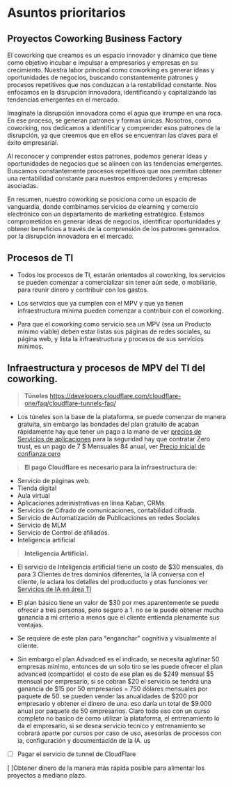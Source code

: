# Asuntos prioritarios

## Proyectos Coworking Business Factory

 El coworking que creamos es un espacio innovador y dinámico que tiene como objetivo incubar e impulsar a empresarios y empresas en su crecimiento. Nuestra labor principal como coworking es generar ideas y oportunidades de negocios, buscando constantemente patrones y procesos repetitivos que nos conduzcan a la rentabilidad constante. Nos enfocamos en la disrupción innovadora, identificando y capitalizando las tendencias emergentes en el mercado.

 Imagínate la disrupción innovadora como el agua que irrumpe en una roca. En ese proceso, se generan patrones y formas únicas. Nosotros, como coworking, nos dedicamos a identificar y comprender esos patrones de la disrupción, ya que creemos que en ellos se encuentran las claves para el éxito empresarial.

Al reconocer y comprender estos patrones, podemos generar ideas y oportunidades de negocios que se alineen con las tendencias emergentes. Buscamos constantemente procesos repetitivos que nos permitan obtener una rentabilidad constante para nuestros emprendedores y empresas asociadas.

En resumen, nuestro coworking se posiciona como un espacio de vanguardia, donde combinamos servicios de elearning y comercio electrónico con un departamento de marketing estratégico. Estamos comprometidos en generar ideas de negocios, identificar oportunidades y obtener beneficios a través de la comprensión de los patrones generados por la disrupción innovadora en el mercado.

## Procesos de TI

* Todos los procesos de TI, estarán orientados al coworking, los servicios se pueden comenzar a comercializar sin tener aún sede, o mobiliario, para reunir dinero y contribuir con los gastos.

* Los servicios que ya cumplen con el MPV y que ya tienen infraestructura mínima pueden comenzar a contribuir con el coworking.

* Para que el coworking como servicio sea un MPV (sea un Producto mínimo viable) deben estar listas sus páginas de redes sociales, su página web, y lista la infraestructura y procesos de sus servícios mínimos.

## Infraestructura y procesos de MPV del TI del coworking.

> **Túneles**  https://developers.cloudflare.com/cloudflare-one/faq/cloudflare-tunnels-faq/

* Los túneles son la base de la plataforma, se puede comenzar de manera gratuita, sin embargo las bondades del plan gratuito de acaban rápidamente hay que tener un pago a la mano de ver [precios de Servicios de aplicaciones](https://www.cloudflare.com/plans/) para la seguridad hay que contratar Zero trust, es un pago de 7 $ Mensuales 84 anual, ver [Precio inicial de confianza cero](https://www.cloudflare.com/plans/zero-trust-services/)

> **El pago Cloudflare es necesario para la infraestructura de:**

* Servicio de páginas web.
* Tienda digital
* Aula virtual
* Aplicaciones administrativas en línea Kaban, CRMs
* Servicios de Cifrado de comunicaciones, contabilidad cifrada.
* Servicio de Automatización de Publicaciones en redes Sociales
* Servicio de MLM
* Servicio de Control de afiliados.
* Inteligencia artificial

> **Inteligencia Artificial.**

* El servicio de Inteligencia artificial tiene un costo de $30 mensuales, da para 3 Clientes de tres dominios diferentes, la IA conversa con el cliente, le aclara los detalles del producducto y otas funciones ver [Servicios de IA en área TI](https://www.notion.so/Reuni-n-de-Hook-0ad2878d2b4d491189c40db17d40aa8f)

* El plan básico tiene un valor de $30 por mes aparentemente se puede ofrecer a tres personas, pero seguro a 1. no se le puede obtener mucha ganancia a mi criterio a menos que el cliente entienda plenamente sus ventajas.

* Se requiere de este plan para "enganchar" cognitiva y visualmente al cliente.

* Sin embargo el plan Advadced es el indicado, se necesita aglutinar 50 empresas mínimo, entonces de un solo tiro se les puede ofrecer el plan advanced (compartido) el costo de ese plan es de $249 mensual $5 mensual por empresario, si se cobran $20 el servicio se tendrá una ganancia de $15 por 50 empresarios = 750 dólares mensuales por paquete de 50. se pueden vender las anualidades de $200 por empresario y obtener el dinero de una. eso daría un total de $9.000 anual por paquete de 50 empresarios. Claro todo eso con un curso completo no basico de como utilizar la plataforma, el entrenamiento lo da el empresario, si se desea servicio tecnico y entrenamiento se cobrará aparte por cursos por caso de uso, asesorías de procesos con ia, configuración y documentación de la IA.
us 
* [ ] Pagar el servicio de tunnel de CloudFlare   

[ ]Obtener dinero de la manera más rápida posible para alimentar los proyectos a mediano plazo.
